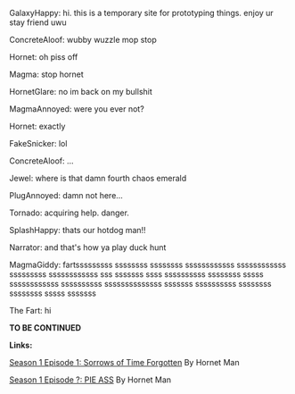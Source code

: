 GalaxyHappy: hi. this is a temporary site for prototyping things. enjoy ur stay friend uwu

ConcreteAloof: wubby wuzzle mop stop

Hornet: oh piss off

Magma: stop hornet

HornetGlare: no im back on my bullshit

MagmaAnnoyed: were you ever not?

Hornet: exactly

FakeSnicker: lol

ConcreteAloof: ...

Jewel: where is that damn fourth chaos emerald

PlugAnnoyed: damn not here...

Tornado: acquiring help. danger.

SplashHappy: thats our hotdog man!!

Narrator: and that's how ya play duck hunt

MagmaGiddy: fartsssssssss ssssssss ssssssss ssssssssssss ssssssssssss sssssssss ssssssssssss sss sssssss ssss ssssssssss ssssssss sssss ssssssssssss ssssssssss ssssssssssssss sssssss ssssssssss ssssssss ssssssss sssss sssssss

The Fart: hi

**TO BE CONTINUED**

**Links:**

[Season 1 Episode 1: Sorrows of Time Forgotten](CR_S1_E01.md) By Hornet Man

[Season 1 Episode ?: PIE ASS](CR_S1_PIEASS.md) By Hornet Man

<script src="assets/js/replacediv.js"></script>
<script src="assets/js/mugshots.js"></script>
